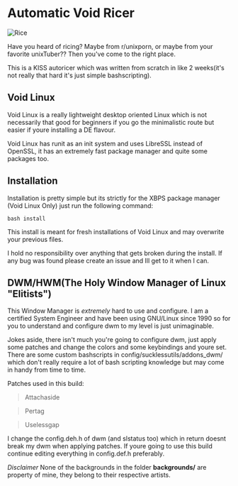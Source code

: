# Automatic Void Ricer

![Rice](https://github.com/dconixDev/voidrice/blob/main/config/.otherfiles/Rice.png?raw=true)

Have you heard of ricing? Maybe from r/unixporn, or maybe from your favorite unixTuber?? Then you've come to the right place.

This is a KISS autoricer which was written from scratch in like 2 weeks(it's not really that hard it's just simple bashscripting).

## Void Linux

Void Linux is a really lightweight desktop oriented Linux which is not necessarily that good for beginners if you go the minimalistic route but easier if youre installing a DE flavour.

Void Linux has runit as an init system and uses LibreSSL instead of OpenSSL, it has an extremely fast package manager and quite some packages too.

## Installation

Installation is pretty simple but its strictly for the XBPS package manager (Void Linux Only) just run the following command:

```
bash install
```

This install is meant for fresh installations of Void Linux and may overwrite your previous files.

I hold no responsibility over anything that gets broken during the install. If any bug was found please create an issue and Ill get to it when I can.

## DWM/HWM(The Holy Window Manager of Linux "Elitists")

This Window Manager is *extremely* hard to use and configure. I am a certified System Engineer and have been using GNU/Linux since 1990 so for you to understand and configure dwm to my level is just unimaginable.

Jokes aside, there isn't much you're going to configure dwm, just apply some patches and change the colors and some keybindings and youre set. There are some custom bashscripts in config/sucklessutils/addons\_dwm/ which don't really require a lot of bash scripting knowledge but may come in handy from time to time.

Patches used in this build:
> Attachaside

> Pertag

> Uselessgap

I change the config.deh.h of dwm (and slstatus too) which in return doesnt break my dwm when applying patches. If youre going to use this build continue editing everything in config.def.h preferably.


*Disclaimer* None of the backgrounds in the folder **backgrounds/** are property of mine, they belong to their respective artists.
